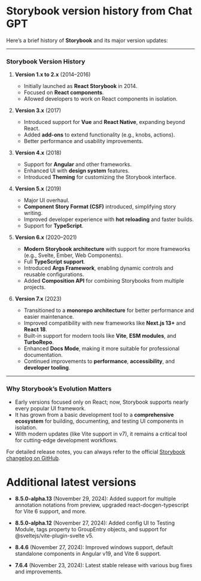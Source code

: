 # Storybook version history from Chat GPT

Here’s a brief history of **Storybook** and its major version updates:

---

### **Storybook Version History**

1. **Version 1.x to 2.x** (2014–2016)
   - Initially launched as **React Storybook** in 2014.
   - Focused on **React components**.
   - Allowed developers to work on React components in isolation.

2. **Version 3.x** (2017)
   - Introduced support for **Vue** and **React Native**, expanding beyond React.
   - Added **add-ons** to extend functionality (e.g., knobs, actions).
   - Better performance and usability improvements.

3. **Version 4.x** (2018)
   - Support for **Angular** and other frameworks.
   - Enhanced UI with **design system** features.
   - Introduced **Theming** for customizing the Storybook interface.

4. **Version 5.x** (2019)
   - Major UI overhaul.
   - **Component Story Format (CSF)** introduced, simplifying story writing.
   - Improved developer experience with **hot reloading** and faster builds.
   - Support for **TypeScript**.

5. **Version 6.x** (2020–2021)
   - **Modern Storybook architecture** with support for more frameworks (e.g., Svelte, Ember, Web Components).
   - Full **TypeScript support**.
   - Introduced **Args Framework**, enabling dynamic controls and reusable configurations.
   - Added **Composition API** for combining Storybooks from multiple projects.

6. **Version 7.x** (2023)
   - Transitioned to a **monorepo architecture** for better performance and easier maintenance.
   - Improved compatibility with new frameworks like **Next.js 13+** and **React 18**.
   - Built-in support for modern tools like **Vite**, **ESM modules**, and **TurboRepo**.
   - Enhanced **Docs Mode**, making it more suitable for professional documentation.
   - Continued improvements to **performance**, **accessibility**, and **developer tooling**.

---

### **Why Storybook’s Evolution Matters**

- Early versions focused only on React; now, Storybook supports nearly every popular UI framework.
- It has grown from a basic development tool to a **comprehensive ecosystem** for building, documenting, and testing UI components in isolation.
- With modern updates (like Vite support in v7), it remains a critical tool for cutting-edge development workflows.

For detailed release notes, you can always refer to the official [Storybook changelog on GitHub](https://github.com/storybookjs/storybook/releases).

# Additional latest versions
- **8.5.0-alpha.13** (November 29, 2024): Added support for multiple annotation notations from preview, upgraded react-docgen-typescript for Vite 6 support, and more.

- **8.5.0-alpha.12** (November 27, 2024): Added config UI to Testing Module, tags property to GroupEntry objects, and support for @sveltejs/vite-plugin-svelte v5.

- **8.4.6** (November 27, 2024): Improved windows support, default standalone components in Angular v19, and Vite 6 support.

- **7.6.4** (November 23, 2024): Latest stable release with various bug fixes and improvements.